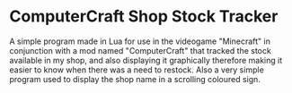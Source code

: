 # ComputerCraft Shop Stock Tracker
A simple program made in Lua for use in the videogame "Minecraft" in conjunction with a mod named "ComputerCraft" that tracked the stock available in my shop, and also displaying it graphically therefore making it easier to know when there was a need to restock.
Also a very simple program used to display the shop name in a scrolling coloured sign.
